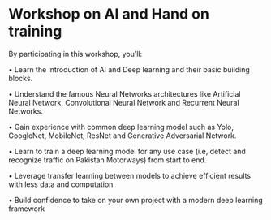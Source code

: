 # Workshop on AI and Hand on training

By participating in this workshop, you’ll:

•	Learn the introduction of AI and Deep learning and their basic building blocks. 

•	Understand the famous Neural Networks architectures like Artificial Neural Network, Convolutional Neural Network and Recurrent Neural Networks.

•	Gain experience with common deep learning model such as Yolo, GoogleNet, MobileNet, ResNet and Generative Adversarial Network.

•	Learn to train a deep learning model for any use case (i.e, detect and recognize traffic on Pakistan Motorways) from start to end.

•	Leverage transfer learning between models to achieve efficient results with less data and computation.

•	Build confidence to take on your own project with a modern deep learning framework
